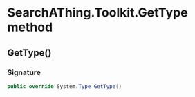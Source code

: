 # SearchAThing.Toolkit.GetType method
## GetType()
### Signature
```csharp
public override System.Type GetType()
```
